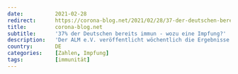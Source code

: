 ```yaml
---
date:          2021-02-28
redirect:      https://corona-blog.net/2021/02/28/37-der-deutschen-bereits-immun-wozu-eine-impfung/
title:         corona-blog.net
subtitle:      '37% der Deutschen bereits immun - wozu eine Impfung?'
description:   'Der ALM e.V. veröffentlicht wöchentlich die Ergebnisse von fast allen deutschen Laboren hinsichtlich der Corona-Testungen. Die neusten Ergebnisse lassen viel…'
country:       DE
categories:    [Zahlen, Impfung]
tags:          [immunität]
---
```

